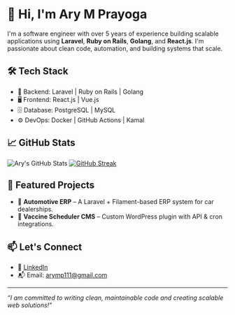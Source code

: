 # 👋 Hi, I'm Ary M Prayoga

I'm a software engineer with over 5 years of experience building scalable applications using **Laravel**, **Ruby on Rails**, **Golang**, and **React.js**. I'm passionate about clean code, automation, and building systems that scale.

## 🛠 Tech Stack
- 🔧 Backend: Laravel | Ruby on Rails | Golang
- 🖥 Frontend: React.js | Vue.js
- 🗄️ Database: PostgreSQL | MySQL
- ⚙ DevOps: Docker | GitHub Actions | Kamal

## 📈 GitHub Stats
![Ary's GitHub Stats](https://github-readme-stats.vercel.app/api?username=arymprayoga&show_icons=true&theme=radical)
[![GitHub Streak](https://streak-stats.demolab.com/?user=arymprayoga)](https://git.io/streak-stats)

## 📌 Featured Projects
- 🚗 **Automotive ERP** – A Laravel + Filament-based ERP system for car dealerships.
- 💉 **Vaccine Scheduler CMS** – Custom WordPress plugin with API & cron integrations.

## 📫 Let's Connect
- 🔗 [LinkedIn](https://linkedin.com/in/arymprayoga)
- 📬 Email: arymp111@gmail.com

---

_“I am committed to writing clean, maintainable code and creating scalable web solutions!”_
